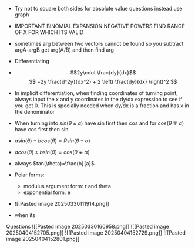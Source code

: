 - Try not to square both sides for absolute value questions instead use graph
- IMPORTANT BINOMIAL EXPANSION NEGATIVE POWERS FIND RANGE OF X FOR WHICH ITS VALID
- sometimes arg between two vectors cannot be found so you subtract argA-argB get arg(A/B) and then find arg
- Differentiating 
- $$2y\cdot \frac{dy}{dx}$$
$$
=2y \frac{d^2y}{dx^2} + 2 \left( \frac{dy}{dx} \right)^2
$$

- In implicit differentiation, when finding coordinates of turning point, always input the x and y coordinates in the dy/dx expression to see if you get 0. This is specially needed when dy/dx is a fraction and has x in the denominator
- When turning into $sin(\theta\pm\alpha)$ have sin first then cos and for $cos(\theta\mp\alpha)$ have cos first then sin
- $asin(\theta)\pm bcos(\theta)=Rsin(\theta\pm\alpha)$ 
- $acos(\theta)\pm bsin(\theta)=cos(\theta\mp\alpha)$ 
- always $tan(\theta)=\frac{b}{a}$ 
- Polar forms:
	- modulus argument form: r and theta
	- exponential form: e
- ![[Pasted image 20250330111914.png]]
- when its


Questions
![[Pasted image 20250330160958.png]]
![[Pasted image 20250404152705.png]]
![[Pasted image 20250404152729.png]]
![[Pasted image 20250404152801.png]]